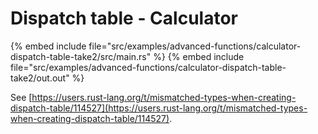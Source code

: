 # Dispatch table - Calculator

{% embed include file="src/examples/advanced-functions/calculator-dispatch-table-take2/src/main.rs" %}
{% embed include file="src/examples/advanced-functions/calculator-dispatch-table-take2/out.out" %}

See [https://users.rust-lang.org/t/mismatched-types-when-creating-dispatch-table/114527](https://users.rust-lang.org/t/mismatched-types-when-creating-dispatch-table/114527).


